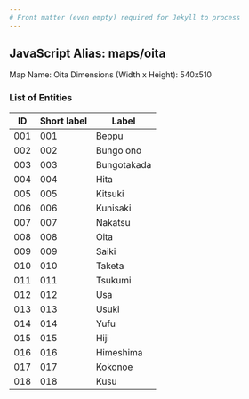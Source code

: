 ```yaml
---
# Front matter (even empty) required for Jekyll to process
---
```


## JavaScript Alias: maps/oita

Map Name: Oita
Dimensions (Width x Height): 540x510





### List of Entities

ID | Short label | Label
---|---|---|
001|001|Beppu
002|002|Bungo ono
003|003|Bungotakada
004|004|Hita
005|005|Kitsuki
006|006|Kunisaki
007|007|Nakatsu
008|008|Oita
009|009|Saiki
010|010|Taketa
011|011|Tsukumi
012|012|Usa
013|013|Usuki
014|014|Yufu
015|015|Hiji
016|016|Himeshima
017|017|Kokonoe
018|018|Kusu